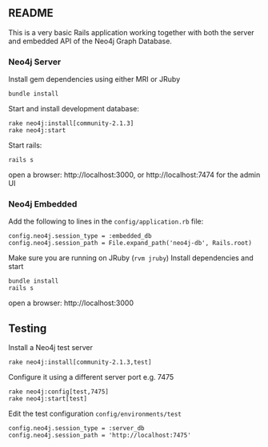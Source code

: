 ## README

This is a very basic Rails application working together with both the server and embedded API of the
Neo4j Graph Database.


### Neo4j Server

Install gem dependencies using either MRI or JRuby

```
bundle install
```

Start and install development database:

```
rake neo4j:install[community-2.1.3]
rake neo4j:start
```

Start rails:

```
rails s
```

open a browser: http://localhost:3000, or http://localhost:7474 for the admin UI

### Neo4j Embedded

Add the following to lines in the `config/application.rb` file:

```
config.neo4j.session_type = :embedded_db
config.neo4j.session_path = File.expand_path('neo4j-db', Rails.root)
```

Make sure you are running on JRuby (`rvm jruby`)
Install dependencies and start

```
bundle install
rails s
```

open a browser: http://localhost:3000


## Testing

Install a Neo4j test server

```
rake neo4j:install[community-2.1.3,test]
```

Configure it using a different server port e.g. 7475

```
rake neo4j:config[test,7475]
rake neo4j:start[test]
```

Edit the test configuration `config/environments/test`

```
config.neo4j.session_type = :server_db
config.neo4j.session_path = 'http://localhost:7475'
```
